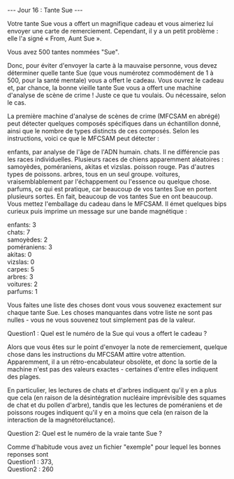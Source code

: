 --- Jour 16 : Tante Sue ---

Votre tante Sue vous a offert un magnifique cadeau et vous aimeriez lui envoyer une carte de remerciement. Cependant, il y a un petit problème : elle l'a signé « From, Aunt Sue ».

Vous avez 500 tantes nommées "Sue".

Donc, pour éviter d'envoyer la carte à la mauvaise personne, vous devez déterminer quelle tante Sue (que vous numérotez commodément de 1 à 500, pour la santé mentale) vous a offert le cadeau. Vous ouvrez le cadeau et, par chance, la bonne vieille tante Sue vous a offert une machine d'analyse de scène de crime ! Juste ce que tu voulais. Ou nécessaire, selon le cas.

La première machine d'analyse de scènes de crime (MFCSAM en abrégé) peut détecter quelques composés spécifiques dans un échantillon donné, ainsi que le nombre de types distincts de ces composés. Selon les instructions, voici ce que le MFCSAM peut détecter :

enfants, par analyse de l'âge de l'ADN humain.
chats. Il ne différencie pas les races individuelles.
Plusieurs races de chiens apparemment aléatoires : samoyèdes, poméraniens, akitas et vizslas.
poisson rouge. Pas d'autres types de poissons.
arbres, tous en un seul groupe.
voitures, vraisemblablement par l'échappement ou l'essence ou quelque chose.
parfums, ce qui est pratique, car beaucoup de vos tantes Sue en portent plusieurs sortes.
En fait, beaucoup de vos tantes Sue en ont beaucoup. Vous mettez l'emballage du cadeau dans le MFCSAM. Il émet quelques bips curieux puis imprime un message sur une bande magnétique :

enfants: 3   
chats: 7  
samoyèdes: 2  
poméraniens: 3  
akitas: 0  
vizslas: 0  
carpes: 5  
arbres: 3  
voitures: 2  
parfums: 1 

Vous faites une liste des choses dont vous vous souvenez exactement sur chaque tante Sue. 
Les choses manquantes dans votre liste ne sont pas nulles - vous ne vous souvenez tout simplement pas de la valeur.

Question1 : Quel est le numéro de la Sue qui vous a offert le cadeau ?



Alors que vous êtes sur le point d'envoyer la note de remerciement, quelque chose dans les instructions du MFCSAM attire votre attention. Apparemment, il a un rétro-encabulateur obsolète, et donc la sortie de la machine n'est pas des valeurs exactes - certaines d'entre elles indiquent des plages.

En particulier, les lectures de chats et d'arbres indiquent qu'il y en a plus que cela (en raison de la désintégration nucléaire imprévisible des squames de chat et du pollen d'arbre), tandis que les lectures de poméraniens et de poissons rouges indiquent qu'il y en a moins que cela (en raison de la interaction de la magnétoréluctance).

Question 2: Quel est le numéro de la vraie tante Sue ?

Comme d'habitude vous avez un fichier "exemple" pour lequel les bonnes reponses sont  
Question1 : 373,  
Question2 : 260